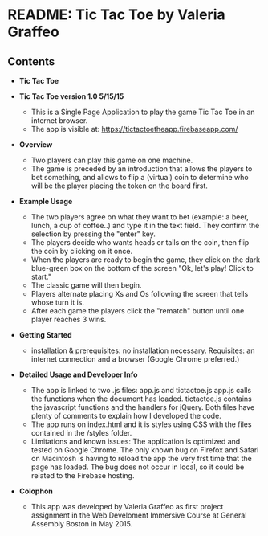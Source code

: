 # README: Tic Tac Toe by Valeria Graffeo

## Contents


* **Tic Tac Toe**
* **Tic Tac Toe version 1.0 5/15/15**

  - This is a Single Page Application to play the game Tic Tac Toe in an internet browser.
  - The app is visible at: https://tictactoetheapp.firebaseapp.com/


* **Overview**
  - Two players can play this game on one machine.
  - The game is preceded by an introduction that allows the players to bet something, and allows to flip a (virtual) coin to determine who will be the player placing the token on the board first.

* **Example Usage**
  - The two players agree on what they want to bet (example: a beer, lunch, a cup of coffee..) and type it in the text field. They confirm the selection by pressing the "enter" key.
  - The players decide who wants heads or tails on the coin, then flip the coin by clicking on it once.
  - When the players are ready to begin the game, they click on the dark blue-green box on the bottom of the screen "Ok, let's play! Click to start."
  - The classic game will then begin.
  - Players alternate placing Xs and Os following the screen that tells whose turn it is.
  - After each game the players click the "rematch" button until one player reaches 3 wins.

* **Getting Started**
  - installation & prerequisites: no installation necessary.
  Requisites: an internet connection and a browser (Google Chrome preferred.)

* **Detailed Usage and Developer Info**
  - The app is linked to two .js files: app.js and tictactoe.js
  app.js calls the functions when the document has loaded.
  tictactoe.js contains the javascript functions and the handlers for jQuery. Both files have plenty of comments to explain how I developed the code.
  - The app runs on index.html and it is styles using CSS with the files contained in the /styles folder.
  - Limitations and known issues: The application is optimized and tested on Google Chrome.
  The only known bug on Firefox and Safari on Macintosh is having to reload the app the very frst time that the page has loaded. The bug does not occur in local, so it could be related to the Firebase hosting.

* **Colophon**
  - This app was developed by Valeria Graffeo as first project assignment in the Web Develoment Immersive Course at General Assembly Boston in May 2015.






